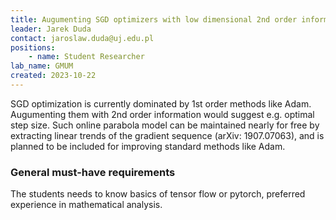 ```yaml
---
title: Augumenting SGD optimizers with low dimensional 2nd order information
leader: Jarek Duda
contact: jaroslaw.duda@uj.edu.pl
positions:
    - name: Student Researcher
lab_name: GMUM
created: 2023-10-22
---
```


SGD optimization is currently dominated by 1st order methods like Adam. Augumenting them with 2nd order information would suggest e.g. optimal step size. Such online parabola model can be maintained nearly for free by extracting linear trends of the gradient sequence (arXiv: 1907.07063), and is planned to be included for improving standard methods like Adam.

### General must-have requirements

The students needs to know basics of tensor flow or pytorch, preferred experience in mathematical analysis.
